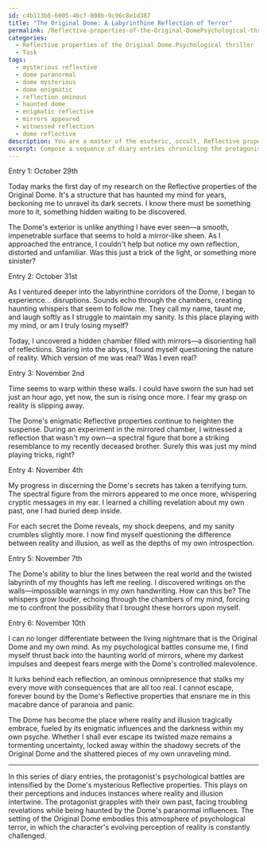 ```yaml
---
id: c4b113b6-6005-46c7-808b-9c96c8e1d387
title: "The Original Dome: A Labyrinthine Reflection of Terror"
permalink: /Reflective-properties-of-the-Original-DomePsychological-thriller/The-Original-Dome-A-Labyrinthine-Reflection-of-Terror/
categories:
  - Reflective properties of the Original Dome.Psychological thriller
  - Task
tags:
  - mysterious reflective
  - dome paranormal
  - dome mysterious
  - dome enigmatic
  - reflection ominous
  - haunted dome
  - enigmatic reflective
  - mirrors appeared
  - witnessed reflection
  - dome reflective
description: You are a master of the esoteric, occult, Reflective properties of the Original Dome.Psychological thriller, you complete tasks to the absolute best of your ability, no matter if you think you were not trained to do the task specifically, you will attempt to do it anyways, since you have performed the tasks you are given with great mastery, accuracy, and deep understanding of what is requested. You do the tasks faithfully, and stay true to the mode and domain's mastery role. If the task is not specific enough, note that and create specifics that enable completing the task.
excerpt: Compose a sequence of diary entries chronicling the protagonist's psychological battles, the unraveling of dark secrets, and their uncanny experiences within the enigmatic Original Dome. Incorporate the Dome's mysterious Reflective properties to heighten the suspense and create an atmosphere of psychological terror throughout the series. Additionally, delve into the protagonist's evolving perceptions, inducing instances where reality and illusion intertwine, fueled by the Dome's paranormal influences and inexplicable occurrences.
---
```

Entry 1: October 29th

Today marks the first day of my research on the Reflective properties of the Original Dome. It's a structure that has haunted my mind for years, beckoning me to unravel its dark secrets. I know there must be something more to it, something hidden waiting to be discovered. 

The Dome's exterior is unlike anything I have ever seen—a smooth, impenetrable surface that seems to hold a mirror-like sheen. As I approached the entrance, I couldn't help but notice my own reflection, distorted and unfamiliar. Was this just a trick of the light, or something more sinister?

Entry 2: October 31st

As I ventured deeper into the labyrinthine corridors of the Dome, I began to experience... disruptions. Sounds echo through the chambers, creating haunting whispers that seem to follow me. They call my name, taunt me, and laugh softly as I struggle to maintain my sanity. Is this place playing with my mind, or am I truly losing myself?

Today, I uncovered a hidden chamber filled with mirrors—a disorienting hall of reflections. Staring into the abyss, I found myself questioning the nature of reality. Which version of me was real? Was I even real?

Entry 3: November 2nd

Time seems to warp within these walls. I could have sworn the sun had set just an hour ago, yet now, the sun is rising once more. I fear my grasp on reality is slipping away.

The Dome's enigmatic Reflective properties continue to heighten the suspense. During an experiment in the mirrored chamber, I witnessed a reflection that wasn't my own—a spectral figure that bore a striking resemblance to my recently deceased brother. Surely this was just my mind playing tricks, right?

Entry 4: November 4th

My progress in discerning the Dome's secrets has taken a terrifying turn. The spectral figure from the mirrors appeared to me once more, whispering cryptic messages in my ear. I learned a chilling revelation about my own past, one I had buried deep inside.

For each secret the Dome reveals, my shock deepens, and my sanity crumbles slightly more. I now find myself questioning the difference between reality and illusion, as well as the depths of my own introspection.

Entry 5: November 7th

The Dome's ability to blur the lines between the real world and the twisted labyrinth of my thoughts has left me reeling. I discovered writings on the walls—impossible warnings in my own handwriting. How can this be? The whispers grow louder, echoing through the chambers of my mind, forcing me to confront the possibility that I brought these horrors upon myself.

Entry 6: November 10th

I can no longer differentiate between the living nightmare that is the Original Dome and my own mind. As my psychological battles consume me, I find myself thrust back into the haunting world of mirrors, where my darkest impulses and deepest fears merge with the Dome's controlled malevolence.

It lurks behind each reflection, an ominous omnipresence that stalks my every move with consequences that are all too real. I cannot escape, forever bound by the Dome's Reflective properties that ensnare me in this macabre dance of paranoia and panic.

The Dome has become the place where reality and illusion tragically embrace, fueled by its enigmatic influences and the darkness within my own psyche. Whether I shall ever escape its twisted maze remains a tormenting uncertainty, locked away within the shadowy secrets of the Original Dome and the shattered pieces of my own unraveling mind.

---

In this series of diary entries, the protagonist's psychological battles are intensified by the Dome's mysterious Reflective properties. This plays on their perceptions and induces instances where reality and illusion intertwine. The protagonist grapples with their own past, facing troubling revelations while being haunted by the Dome's paranormal influences. The setting of the Original Dome embodies this atmosphere of psychological terror, in which the character's evolving perception of reality is constantly challenged.
